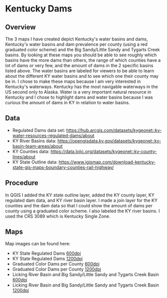 # Kentucky Dams 
## Overview
 The 3 maps I have created depict Kentucky's water basins and dams, Kentucky's water basins and dam prevalence per county (using a red graduated color scheme) and the Big Sandy/Little Sandy and Tygarts Creek basins. By looking at these maps you should be able to see roughly which basins have the more dams than others, the range of which counties have a lot of dams or very few, and the amount of dams in the 2 specific basins listed above. The water basins are labeled for viewers to be able to learn about the different KY water basins and to see which one their county may be in. I chose to make these maps because I am very interested in Kentucky's waterways. Kentucky has the most navigable waterways in the US second only to Alaska. Water is a very important natural resource in Kentucky and I chose to highlight dams and water basins because I was curious the amount of dams in KY in relation to water basins. 
 ## Data
 * Regulated Dams data set: https://hub.arcgis.com/datasets/kygeonet::ky-water-resources-regulated-dams/about
 * KY River Basins data: https://opengisdata.ky.gov/datasets/kygeonet::ky-basin-team-areas/about
 * KY Counties data: https://data.lojic.org/datasets/kygeonet::ky-county-lines/about
 * KY State Outline data: https://www.igismap.com/download-kentucky-state-gis-maps-boundary-counties-rail-highway/

 ## Procedure
 In QGIS I added the KY state outline layer, added the KY county layer, KY regulated dam data, and KY river basin layer. I made a join layer for the KY counties and the dam data so that I could show the amount of dams per county using a graduated color scheme. I also labeled the KY river basins. I used the CRS 3089 which is Kentucky Single Zone. 
 ## Maps 
Map images can be found here:
* KY State Regulated Dams [600dpi](/Users/morganmurphy/Documents/GitHub/kentucky-dams/KY_dams_600dpi.jpg)
* KY State Regulated Dams [1200dpi](../kentucky-dams/KY_dams_1200dpi.jpg)
* Graduated Color Dams per County [600dpi](../kentucky-dams/KY_county_dams_600dpi.jpg)
* Graduated Color Dams per County [1200dpi](../kentucky-dams/KY_county_dams_1200dpi.jpg)
* Licking River Basin and Big Sandy/Little Sandy and Tygarts Creek Basin [600dpi](../kentucky-dams/KY_basins_dam_600dpi.jpg)
* Licking River Basin and Big Sandy/Little Sandy and Tygarts Creek Basin [1200dpi](../kentucky-dams/KY_basins_dam_1200dpi.jpg)




